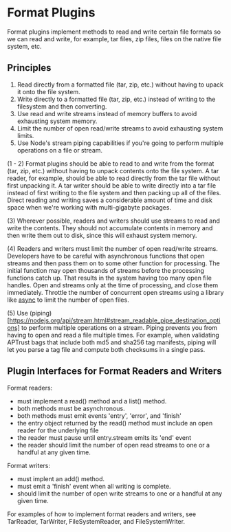 # Format Plugins

Format plugins implement methods to read and write certain file formats so we
can read and write, for example, tar files, zip files, files on the native
file system, etc.

## Principles

1. Read directly from a formatted file (tar, zip, etc.) without having to upack
   it onto the file system.
2. Write directly to a formatted file (tar, zip, etc.) instead of writing to
   the filesystem and then converting.
3. Use read and write streams instead of memory buffers to avoid exhausting
   system memory.
4. Limit the number of open read/write streams to avoid exhausting system
   limits.
5. Use Node's stream piping capabilities if you're going to perform multiple
   operations on a file or stream.

(1 - 2) Format plugins should be able to read to and write from the format
(tar, zip, etc.) without having to unpack contents onto the file system. A tar
reader, for example, should be able to read directly from the tar file without
first unpacking it. A tar writer should be able to write directly into a tar
file instead of first writing to the file system and then packing up all of the
files. Direct reading and writing saves a considerable amount of time and disk
space when we're working with multi-gigabyte packages.

(3) Wherever possible, readers and writers should use streams to read and write
the contents. They should not accumulate contents in memory and then write them
out to disk, since this will exhaust system memory.

(4) Readers and writers must limit the number of open read/write streams.
Developers have to be careful with asynchronous functions that open streams and
then pass them on to some other function for processing. The initial function
may open thousands of streams before the processing functions catch up. That
results in the system having too many open file handles. Open and streams only
at the time of processing, and close them immediately. Throttle the number of
concurrent open streams using a library like
[async](https://caolan.github.io/async/) to limit the number of open files.

(5) Use (piping)[https://nodejs.org/api/stream.html#stream_readable_pipe_destination_options]
to perform multiple operations on a stream. Piping prevents you from having to
open and read a file multiple times. For example, when validating APTrust bags
that include both md5 and sha256 tag manifests, piping will let you parse a tag
file and compute both checksums in a single pass.

## Plugin Interfaces for Format Readers and Writers

Format readers:

* must implement a read() method and a list() method.
* both methods must be asynchronous.
* both methods must emit events 'entry', 'error', and 'finish'
* the entry object returned by the read() method must include an open reader
  for the underlying file
* the reader must pause until entry.stream emits its 'end' event
* the reader should limit the number of open read streams to one or a handful
  at any given time.

Format writers:

* must implent an add() method.
* must emit a 'finish' event when all writing is complete.
* should limit the number of open write streams to one or a handful at any
  given time.

For examples of how to implement format readers and writers, see TarReader,
TarWriter, FileSystemReader, and FileSystemWriter.
